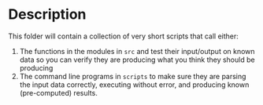 # Description
This folder will contain a collection of very short scripts that call either:
1. The functions in the modules in `src` and test their input/output on known data so you can verify they are producing what you think they should be producing
2. The command line programs in `scripts` to make sure they are parsing the input data correctly, executing without error, and producing known (pre-computed) results.
